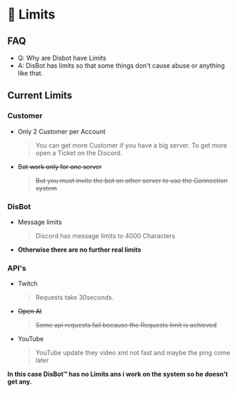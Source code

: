 # 🚮 Limits

## FAQ

* Q: Why are Disbot have Limits
* A: DisBot has limits so that some things don't cause abuse or anything like that.

## Current Limits

### Customer

*   Only 2 Customer per Account

    > You can get more Customer if you have a big server. To get more open a Ticket on the Discord.
*   B~~ot work only for one server~~

    > ~~But you must invite the bot on other server to use the Connection system~~

### DisBot

*   Message limits

    > Discord has message limits to 4000 Characters
* **Otherwise there are no further real limits**

### API's

*   Twitch

    > Requests take 30seconds.
*   ~~Open AI~~

    > ~~Some api requests fail because the Requests limit is achieved~~
*   YouTube

    > YouTube update they video xml not fast and maybe the ping come later

**In this case DisBot™ has no Limits ans i work on the system so he doesn't get any.**
